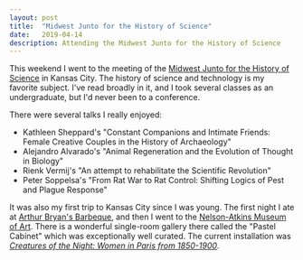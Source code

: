 ```yaml
---
layout: post
title:  "Midwest Junto for the History of Science"
date:   2019-04-14
description: Attending the Midwest Junto for the History of Science
---
```


This weekend I went to the meeting of the [Midwest Junto for the History of Science](https://midwestjunto.wordpress.com/) in Kansas City. The history of science and technology is my favorite subject. I've read broadly in it, and I took several classes as an undergraduate, but I'd never been to a conference.

There were several talks I really enjoyed:

* Kathleen Sheppard's "Constant Companions and Intimate Friends: Female Creative Couples in the History of Archaeology"
* Alejandro Alvarado's "Animal Regeneration and the Evolution of Thought in Biology"
* Rienk Vermij's "An attempt to rehabilitate the Scientific Revolution"
* Peter Soppelsa's "From Rat War to Rat Control: Shifting Logics of Pest and Plague Response"

It was also my first trip to Kansas City since I was young. The first night I ate at [Arthur Bryan's Barbeque](https://www.arthurbryantsbbq.com/), and then I went to the [Nelson-Atkins Museum of Art](https://www.nelson-atkins.org/). There is a wonderful single-room gallery there called the "Pastel Cabinet" which was exceptionally well curated. The current installation was [_Creatures of the Night: Women in Paris from 1850-1900_](https://www.nelson-atkins.org/events/creatures-of-the-night/).
